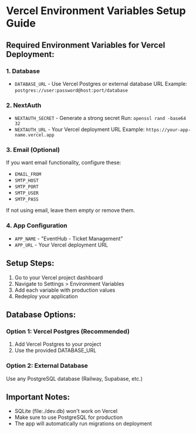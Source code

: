 # Vercel Environment Variables Setup Guide

## Required Environment Variables for Vercel Deployment:

### 1. Database
- `DATABASE_URL` - Use Vercel Postgres or external database URL
  Example: `postgres://user:password@host:port/database`

### 2. NextAuth
- `NEXTAUTH_SECRET` - Generate a strong secret
  Run: `openssl rand -base64 32`
- `NEXTAUTH_URL` - Your Vercel deployment URL
  Example: `https://your-app-name.vercel.app`

### 3. Email (Optional)
If you want email functionality, configure these:
- `EMAIL_FROM`
- `SMTP_HOST`
- `SMTP_PORT`
- `SMTP_USER`
- `SMTP_PASS`

If not using email, leave them empty or remove them.

### 4. App Configuration
- `APP_NAME` - "EventHub - Ticket Management"
- `APP_URL` - Your Vercel deployment URL

## Setup Steps:

1. Go to your Vercel project dashboard
2. Navigate to Settings > Environment Variables
3. Add each variable with production values
4. Redeploy your application

## Database Options:

### Option 1: Vercel Postgres (Recommended)
1. Add Vercel Postgres to your project
2. Use the provided DATABASE_URL

### Option 2: External Database
Use any PostgreSQL database (Railway, Supabase, etc.)

## Important Notes:
- SQLite (file:./dev.db) won't work on Vercel
- Make sure to use PostgreSQL for production
- The app will automatically run migrations on deployment
